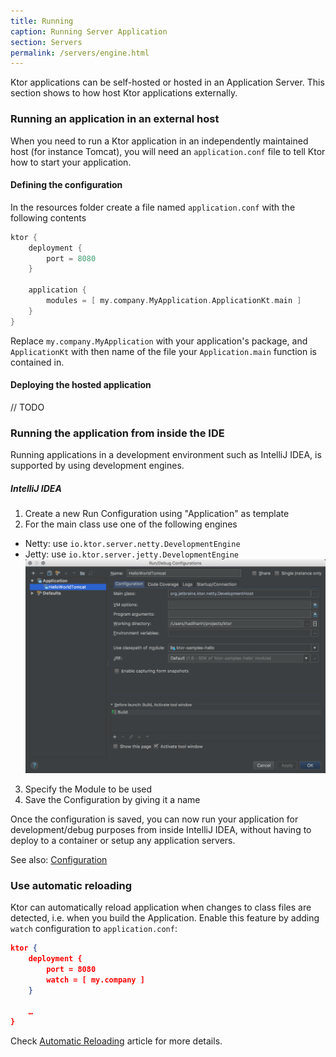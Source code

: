 ```yaml
---
title: Running
caption: Running Server Application 
section: Servers
permalink: /servers/engine.html
---
```


Ktor applications can be self-hosted or hosted in an Application Server. This section shows to how host Ktor applications externally.

### Running an application in an external host

When you need to run a Ktor application in an independently maintained host (for instance Tomcat), you will need an `application.conf` file
to tell Ktor how to start your application. 

#### Defining the configuration

In the resources folder create a file named `application.conf` with the following contents

```kotlin
ktor {
    deployment {
        port = 8080
    }

    application {
        modules = [ my.company.MyApplication.ApplicationKt.main ]
    }
}
```

Replace `my.company.MyApplication` with your application's package, and `ApplicationKt` with then name of the
file your `Application.main` function is contained in.

#### Deploying the hosted application

// TODO 

### Running the application from inside the IDE

Running applications in a development environment such as IntelliJ IDEA, is supported by using development engines. 

##### IntelliJ IDEA 

1. Create a new Run Configuration using "Application" as template
2. For the main class use one of the following engines
  * Netty: use `io.ktor.server.netty.DevelopmentEngine` 
  * Jetty: use `io.ktor.server.jetty.DevelopmentEngine` 
![Main Class](../../images/docs/run-configuration-development-host.png)    
3. Specify the Module to be used
4. Save the Configuration by giving it a name

Once the configuration is saved, you can now run your application for development/debug purposes from inside IntelliJ IDEA, without having to deploy to a container or setup 
any application servers.

See also: [Configuration](configuration)

### Use automatic reloading

Ktor can automatically reload application when changes to class files are detected, i.e. when you build the Application.
Enable this feature by adding `watch` configuration to `application.conf`:

```json
ktor {
    deployment {
        port = 8080
        watch = [ my.company ]
    }

    …
}
```

Check [Automatic Reloading](/application/autoreload) article for more details.

